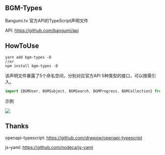 ## BGM-Types

Bangumi.tv 官方API的TypeScript声明文件

API: https://github.com/bangumi/api

## HowToUse

```shell
yarn add bgm-types -D
//or
npm install bgm-types -D
```

该声明文件暴露了5个命名空间，分别对应官方API 5种类型的接口，可以按需引入。

```javascript
import {BGMUser, BGMSubject, BGMSearch, BGMProgress, BGMCollection} from 'bgm-types';
```

示例

![](https://img.ams1.imgbed.xyz/2021/03/08/1z7PA.png)



## Thanks

openapi-typescript: https://github.com/drwpow/openapi-typescript

js-yaml: https://github.com/nodeca/js-yaml
